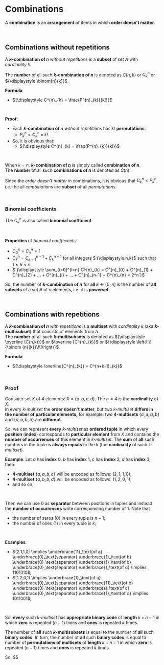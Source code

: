 # Combinations
A **combination** is an **arrangement** of items in which **order doesn't matter**.<br>

<br>

## Combinations without repetitions
A **$k$-combination of $n$** *without repetitions* is a **subset** of set $A$ with *cardinality* $k$.<br>

The **number** of all such **$k$-combination of $n$** is denoted as ${\displaystyle C(n,k)}$ or ${\displaystyle C^{n}_{k}}$ or ${\displaystyle \binom{n}{k}}$.<br>

**Formula**:
- ${\displaystyle C^{n}_{k} = \frac{P^{n}_{k}}{k!}}$

<br>

**Proof**:<br>
- Each **$k$-combination of $n$** *without repetitions* has $k!$ **permutations**:
  - $P^{n}_{k} = C^{n}_{k} \times k!$
- So, it is obvious that:
  - ${\displaystyle C^{n}_{k} = \frac{P^{n}_{k}}{k!}}$

<br>

When $k = n$, **$k$-combination of $n$** is simply called **combination of $n$**.<br>
The **number** of all such **combinations of $n$** is denoted as $C(n)$.<br>

Since the *order doesn't matter* in combinations, it is obvious that $C^{n}_{k} < P^{n}_{k}$, i.e. the all *combinations* are **subset** of all *permutations*.<br>

<br>

### Binomial coefficients
The ${\displaystyle C^{n}_{k}}$ is also called **binomial coefficient**.<br>

<br>

**Properties** of *binomial coefficients*:
- ${\displaystyle C^{n}_{0} = C^{n}_{n}=1}$
- ${\displaystyle C^{n}_{k}=C^{n-1}_{k-1}+C^{n-1}_{k}}$ for all integers $
{\displaystyle n,k}$ such that ${\displaystyle 1\leq k<n}$
- $`{\displaystyle \sum_{i=0}^{i=n} C^{n}_{k} = C^{n}_{0} + C^{n}_{1} + C^{n}_{2} + ... + C^{n}_{i} + ... + C^{n}_{n-1} + C^{n}_{n} = 2^n`}$

So, the number of **$k$-combination of $n$** for **all** $k∈[0;n]$ is the number of **all subsets** of a set $A$ of $n$ elements, i.e. it is **powerset**.<br>

<br>

## Combinations with repetitions
A **$k$-combination of $n$** *with repetitions* is a **multiset** with *cardinality* $k$ (aka **$k$-multisubset**) that consists of elements from $A$.<br>
The **number** of all such **$k$-multisubsets** is denoted as ${\displaystyle \overline {C(n,k)}}$ or $\overline {C^{n}_{k}}$ or ${\displaystyle \left(\!\!{\binom {n}{k}}\!\!\right)}$.<br>

**Formula**:
- ${\displaystyle \overline{C^{n}_{k}} = C^{n+k-1}_{k}}$

<br>

### Proof
Consider set $X$ of $4$ elements: $X = \{a,b,c,d\}$. The $n=4$ is the **cardinality** of $X$.<br>
In every *k-multiset* the **order doesn't matter**, but two *k-multiset* **differs in the number of particular elements**, for example: two **4-multisets** $\{a,a,a,b\}$ and $\{a,a,b,b\}$ are **different**.<br>

So, we can represent **every** *k-multiset* as **ordered tuple** in which every **position** (**index**) corresponds to **particular element** from $X$ and contains the **number of occurrences** of this element in *k-multiset*. The **sum** of **all** such numbers in the tuple is **always equals** to the $k$ (the **cardinality** of such *k-multiset*).

**Example**. Let $a$ has **index** $0$, $b$ has **index** $1$, $c$ has **index** $2$, $d$ has **index** $3$, then:
- **4-multiset** $\{a,a,b,c\}$ will be encoded as follows: $(2,1,1,0)$;
- **4-multiset** $\{a,b,b,d\}$ will be encoded as follows: $(1,2,0,1)$;
- and so on;

<br>

Then we can use $0$ as **separator** between positions in tuples and instead the **number of occurrences** write corresponding number of $1$. Note that
- the number of zeros ($0$) in every tuple is $n-1$;
- the number of ones ($1$) in every tuple is $k$;

<br>

**Examples**:
- $(2,1,1,0) \implies \underbrace{11}_\text{of a} \underbrace{0}_\text{separator} \underbrace{1}_\text{of b} \underbrace{0}_\text{separator} \underbrace{1}_\text{of c} \underbrace{0}_\text{separator} \underbrace{}_\text{of d} \implies 1101010$;
- $(1,2,0,1) \implies \underbrace{1}_\text{of a} \underbrace{0}_\text{separator} \underbrace{11}_\text{of b} \underbrace{0}_\text{separator} \underbrace{}_\text{of c} \underbrace{0}_\text{separator} \underbrace{1}_\text{of d} \implies 1011001$;

<br>

So, **every** such *k-multiset* has **appropriate binary code** of **length** $k+n-1$ in which **zero** is repeated $(n-1)$ times and **ones** is repeated $k$ times.<br>

The number of **all** such **$k$-multisubsets** is equal to the number of **all** such **binary codes**. In turn, the number of **all** such **binary codes** is equal to number of  **permutations of multisets** of **length** $k+n-1$ in which **zero** is repeated $(n-1)$ times and **ones** is repeated $k$ times.<br>

So,
$$